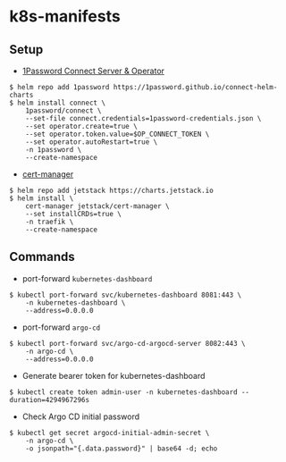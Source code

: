 # k8s-manifests

## Setup

- [1Password Connect Server & Operator](https://github.com/1Password/connect-helm-charts/tree/main/charts/connect)

```console
$ helm repo add 1password https://1password.github.io/connect-helm-charts
$ helm install connect \
    1password/connect \
    --set-file connect.credentials=1password-credentials.json \
    --set operator.create=true \
    --set operator.token.value=$OP_CONNECT_TOKEN \
    --set operator.autoRestart=true \
    -n 1password \
    --create-namespace
```

- [cert-manager](https://cert-manager.io/docs/installation/helm/)

```console
$ helm repo add jetstack https://charts.jetstack.io
$ helm install \
    cert-manager jetstack/cert-manager \
    --set installCRDs=true \
    -n traefik \
    --create-namespace
```

## Commands

- port-forward `kubernetes-dashboard`

```console
$ kubectl port-forward svc/kubernetes-dashboard 8081:443 \
    -n kubernetes-dashboard \
    --address=0.0.0.0
```

- port-forward `argo-cd`

```console
$ kubectl port-forward svc/argo-cd-argocd-server 8082:443 \
    -n argo-cd \
    --address=0.0.0.0
```

- Generate bearer token for kubernetes-dashboard

```console
$ kubectl create token admin-user -n kubernetes-dashboard --duration=4294967296s
```

- Check Argo CD initial password

```console
$ kubectl get secret argocd-initial-admin-secret \
    -n argo-cd \
    -o jsonpath="{.data.password}" | base64 -d; echo
```

